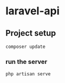 # laravel-api

## Project setup

```
composer update
```

### run the server

```
php artisan serve
```
